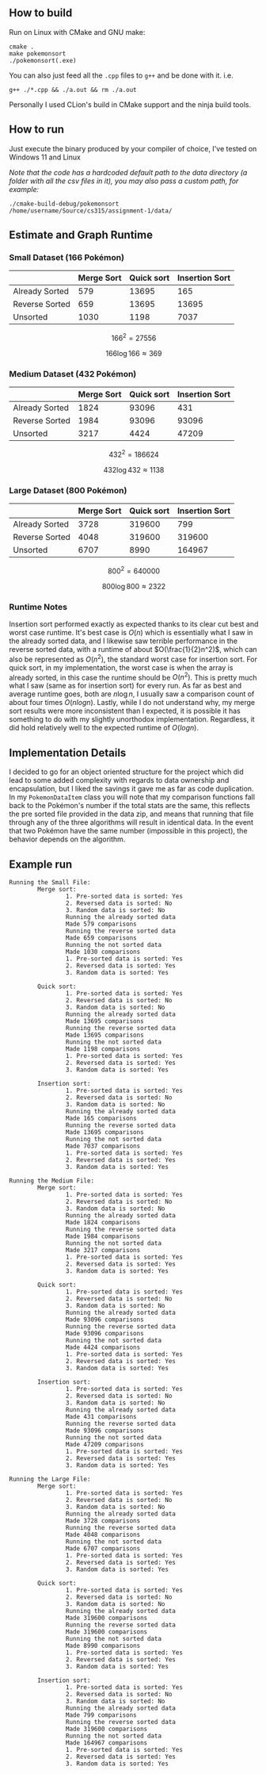 ## How to build
Run on Linux with CMake and GNU make:

```shell
cmake .
make pokemonsort
./pokemonsort(.exe)
```

You can also just feed all the `.cpp` files to `g++` and be done with it. i.e.

```shell
g++ ./*.cpp && ./a.out && rm ./a.out
```

Personally I used CLion's build in CMake support and the ninja build tools.

## How to run
Just execute the binary produced by your compiler of choice, I've tested on Windows 11 and Linux

*Note that the code has a hardcoded default path to the data directory (a folder with all the csv files in it), you may also pass a custom path, for example:*
```shell
./cmake-build-debug/pokemonsort /home/username/Source/cs315/assignment-1/data/
```

## Estimate and Graph Runtime

### Small Dataset (166 Pokémon)
|                | Merge Sort | Quick sort | Insertion Sort |
| -------------- | ---------- | ---------- | --------- |
| Already Sorted | 579        | 13695      | 165       |
| Reverse Sorted | 659        | 13695      | 13695     |
| Unsorted       | 1030       | 1198       | 7037      | 

$$166^2=27556$$

$$166 \log 166 \approx 369$$

### Medium Dataset (432 Pokémon)
|                | Merge Sort | Quick sort | Insertion Sort |
| -------------- | ---------- | ---------- | --------- |
| Already Sorted | 1824        | 93096      | 431       |
| Reverse Sorted | 1984        | 93096      | 93096     |
| Unsorted       | 3217       | 4424       | 47209      |

$$432^2=186624$$

$$432 \log 432 \approx 1138$$

### Large Dataset (800 Pokémon)
|                | Merge Sort | Quick sort | Insertion Sort |
| -------------- | ---------- | ---------- | --------- |
| Already Sorted | 3728        | 319600      | 799       |
| Reverse Sorted | 4048        | 319600      | 319600     |
| Unsorted       | 6707       | 8990       | 164967      |

$$800^2=640000$$

$$800\log 800 \approx 2322$$

### Runtime Notes
Insertion sort performed exactly as expected thanks to its clear cut best and worst case runtime. It's best case is $O(n)$ which is essentially what I saw in the already sorted data, and I likewise saw terrible performance in the reverse sorted data, with a runtime of about $O(\frac{1}{2}n^2)$, which can also be represented as $O(n^2)$, the standard worst case for insertion sort.
For quick sort, in my implementation, the worst case is when the array is already sorted, in this case the runtime should be $O(n^2)$.  This is pretty much what I saw (same as for insertion sort) for every run. As far as best and average runtime goes, both are $n\log{n}$, I usually saw a comparison count of about four times $O(nlogn)$.
Lastly, while I do not understand why, my merge sort results were more inconsistent than I expected, it is possible it has something to do with my slightly unorthodox implementation. Regardless, it did hold relatively well to the expected runtime of $O(logn)$.

## Implementation Details
I decided to go for an object oriented structure for the project which did lead to some added complexity with regards to data ownership and encapsulation, but I liked the savings it gave me as far as code duplication. In my `PokemonDataItem` class you will note that my comparison functions fall back to the Pokémon's number if the total stats are the same, this reflects the pre sorted file provided in the data zip, and means that running that file through any of the three algorithms will result in identical data. In the event that two Pokémon have the same number (impossible in this project), the behavior depends on the algorithm. 

## Example run
```
Running the Small File:
        Merge sort:
                1. Pre-sorted data is sorted: Yes
                2. Reversed data is sorted: No
                3. Random data is sorted: No
                Running the already sorted data
                Made 579 comparisons
                Running the reverse sorted data
                Made 659 comparisons
                Running the not sorted data
                Made 1030 comparisons
                1. Pre-sorted data is sorted: Yes
                2. Reversed data is sorted: Yes
                3. Random data is sorted: Yes

        Quick sort:
                1. Pre-sorted data is sorted: Yes
                2. Reversed data is sorted: No
                3. Random data is sorted: No
                Running the already sorted data
                Made 13695 comparisons
                Running the reverse sorted data
                Made 13695 comparisons
                Running the not sorted data
                Made 1198 comparisons
                1. Pre-sorted data is sorted: Yes
                2. Reversed data is sorted: Yes
                3. Random data is sorted: Yes

        Insertion sort:
                1. Pre-sorted data is sorted: Yes
                2. Reversed data is sorted: No
                3. Random data is sorted: No
                Running the already sorted data
                Made 165 comparisons
                Running the reverse sorted data
                Made 13695 comparisons
                Running the not sorted data
                Made 7037 comparisons
                1. Pre-sorted data is sorted: Yes
                2. Reversed data is sorted: Yes
                3. Random data is sorted: Yes

Running the Medium File:
        Merge sort:
                1. Pre-sorted data is sorted: Yes
                2. Reversed data is sorted: No
                3. Random data is sorted: No
                Running the already sorted data
                Made 1824 comparisons
                Running the reverse sorted data
                Made 1984 comparisons
                Running the not sorted data
                Made 3217 comparisons
                1. Pre-sorted data is sorted: Yes
                2. Reversed data is sorted: Yes
                3. Random data is sorted: Yes

        Quick sort:
                1. Pre-sorted data is sorted: Yes
                2. Reversed data is sorted: No
                3. Random data is sorted: No
                Running the already sorted data
                Made 93096 comparisons
                Running the reverse sorted data
                Made 93096 comparisons
                Running the not sorted data
                Made 4424 comparisons
                1. Pre-sorted data is sorted: Yes
                2. Reversed data is sorted: Yes
                3. Random data is sorted: Yes

        Insertion sort:
                1. Pre-sorted data is sorted: Yes
                2. Reversed data is sorted: No
                3. Random data is sorted: No
                Running the already sorted data
                Made 431 comparisons
                Running the reverse sorted data
                Made 93096 comparisons
                Running the not sorted data
                Made 47209 comparisons
                1. Pre-sorted data is sorted: Yes
                2. Reversed data is sorted: Yes
                3. Random data is sorted: Yes

Running the Large File:
        Merge sort:
                1. Pre-sorted data is sorted: Yes
                2. Reversed data is sorted: No
                3. Random data is sorted: No
                Running the already sorted data
                Made 3728 comparisons
                Running the reverse sorted data
                Made 4048 comparisons
                Running the not sorted data
                Made 6707 comparisons
                1. Pre-sorted data is sorted: Yes
                2. Reversed data is sorted: Yes
                3. Random data is sorted: Yes

        Quick sort:
                1. Pre-sorted data is sorted: Yes
                2. Reversed data is sorted: No
                3. Random data is sorted: No
                Running the already sorted data
                Made 319600 comparisons
                Running the reverse sorted data
                Made 319600 comparisons
                Running the not sorted data
                Made 8990 comparisons
                1. Pre-sorted data is sorted: Yes
                2. Reversed data is sorted: Yes
                3. Random data is sorted: Yes

        Insertion sort:
                1. Pre-sorted data is sorted: Yes
                2. Reversed data is sorted: No
                3. Random data is sorted: No
                Running the already sorted data
                Made 799 comparisons
                Running the reverse sorted data
                Made 319600 comparisons
                Running the not sorted data
                Made 164967 comparisons
                1. Pre-sorted data is sorted: Yes
                2. Reversed data is sorted: Yes
                3. Random data is sorted: Yes
```